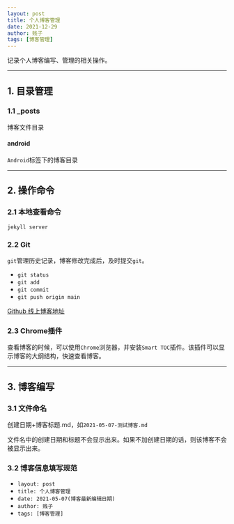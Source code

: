 ```yaml
---
layout: post
title: 个人博客管理
date: 2021-12-29
author: 贱子
tags: [博客管理]
---
```


记录个人博客编写、管理的相关操作。

<!--more-->

------

## 1. 目录管理

### 1.1 _posts

博客文件目录

#### android

`Android`标签下的博客目录

------

## 2. 操作命令

### 2.1 本地查看命令

`jekyll server`

### 2.2 Git

`git`管理历史记录，博客修改完成后，及时提交`git`。

- `git status`
- `git add`
- `git commit`
- `git push origin main`

[Github 线上博客地址](https://jianzi1024.github.io)

### 2.3 Chrome插件

查看博客的时候，可以使用`Chrome`浏览器，并安装`Smart TOC`插件。该插件可以显示博客的大纲结构，快速查看博客。

------

## 3. 博客编写

### 3.1 文件命名

创建日期+博客标题.md，如`2021-05-07-测试博客.md`

文件名中的创建日期和标题不会显示出来。如果不加创建日期的话，则该博客不会被显示出来。

### 3.2 博客信息填写规范

- `layout: post`
- `title: 个人博客管理`
- `date: 2021-05-07(博客最新编辑日期)`
- `author: 贱子`
- `tags: [博客管理]`

